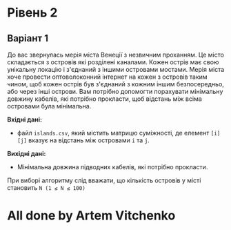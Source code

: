 # Рівень 2 

## Варіант 1

До вас звернулась мерія міста Венеції з незвичним проханням. Це місто складається з островів які розділені каналами. Кожен острів має свою унікальну локацію і з'єднаний з іншими островами мостами. Мерія міста хоче провести оптоволоконний інтернет на кожен з островів таким чином, щоб кожен острів був з'єднаний з кожним іншим безпосередньо, або через інші острови. Вам потрібно допомогти порахувати мінімальну довжину кабелів, які потрібно прокласти, щоб відстань між всіма островами була мінімальна.

**Вхідні дані:**

- файл `islands.csv`, який містить матрицю суміжності, де елемент `[i][j]` вказує на відстань між островами `i` та `j`. 

**Вихідні дані:**

- Мінімальна довжина підводних кабелів, які потрібно прокласти.

При виборі алгоритму слід вважати, що кількість островів у місті становить `N (1 ≤ N ≤ 100)`

# All done by Artem Vitchenko
